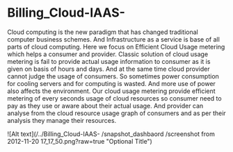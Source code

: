Billing_Cloud-IAAS-
===================

Cloud computing is the new paradigm that has changed traditional computer business schemes. And Infrastructure as a service is base of all parts of cloud computing. Here we focus on Efficient Cloud Usage metering which helps a consumer and provider. Classic solution of cloud usage metering is fail to provide actual usage information to consumer as it is given on basis of hours and days. And at the same time cloud provider cannot judge the usage of consumers. So sometimes power consumption for cooling servers and for computing is wasted. And more use of power also affects the environment. Our cloud usage metering provide efficient metering of every seconds usage of cloud resources so consumer need to pay as they use or aware about their actual usage. And provider can analyse from the cloud resource usage graph of consumers and as per their analysis they manage their resources. 


![Alt text](/../<master>Billing_Cloud-IAAS- /snapshot_dashbaord /screenshot from 2012-11-20 17_17_50.png?raw=true "Optional Title")
